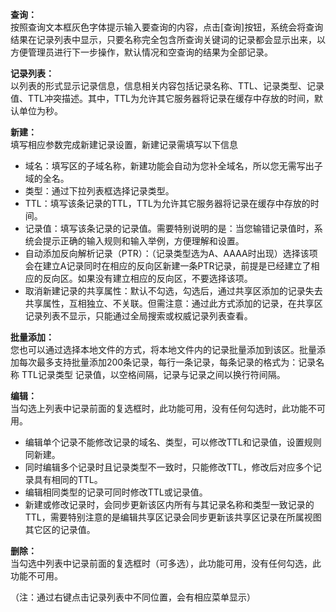 **查询：**  
按照查询文本框灰色字体提示输入要查询的内容，点击[查询]按钮，系统会将查询结果在记录列表中显示，只要名称完全包含所查询关键词的记录都会显示出来，以方便管理员进行下一步操作，默认情况和空查询的结果为全部记录。

**记录列表：**  
以列表的形式显示记录信息，信息相关内容包括记录名称、TTL、记录类型、记录值、TTL冲突描述。其中，TTL为允许其它服务器将记录在缓存中存放的时间，默认单位为秒。

**新建：**  
填写相应参数完成新建记录设置，新建记录需填写以下信息  
- 域名：填写区的子域名称，新建功能会自动为您补全域名，所以您无需写出子域的全名。  
- 类型：通过下拉列表框选择记录类型。  
- TTL：填写该条记录的TTL，TTL为允许其它服务器将记录在缓存中存放的时间。  
- 记录值：填写该条记录的记录值。需要特别说明的是：当您输错记录值时，系统会提示正确的输入规则和输入举例，方便理解和设置。  
- 自动添加反向解析记录（PTR）：（记录类型选为A、AAAA时出现）选择该项会在建立A记录同时在相应的反向区新建一条PTR记录，前提是已经建立了相应的反向区。如果没有建立相应的反向区，不要选择该项。  
- 取消新建记录的共享属性：默认不勾选，勾选后，通过共享区添加的记录失去共享属性，互相独立、不关联。但需注意：通过此方式添加的记录，在共享区记录列表不显示，只能通过全局搜索或权威记录列表查看。

**批量添加：**  
您也可以通过选择本地文件的方式，将本地文件内的记录批量添加到该区。批量添加每次最多支持批量添加200条记录，每行一条记录，每条记录的格式为：记录名称 TTL记录类型 记录值，以空格间隔，记录与记录之间以换行符间隔。

**编辑：**  
当勾选上列表中记录前面的复选框时，此功能可用，没有任何勾选时，此功能不可用。  
- 编辑单个记录不能修改记录的域名、类型，可以修改TTL和记录值，设置规则同新建。  
- 同时编辑多个记录时且记录类型不一致时，只能修改TTL，修改后对应多个记录具有相同的TTL。  
- 编辑相同类型的记录可同时修改TTL或记录值。  
- 新建或修改记录时，会同步更新该区内所有与其记录名称和类型一致记录的TTL，需要特别注意的是编辑共享区记录会同步更新该共享区记录在所属视图其它区的记录值。

**删除：**  
当勾选中列表中记录前面的复选框时（可多选），此功能可用，没有任何勾选，此功能不可用。

（注：通过右键点击记录列表中不同位置，会有相应菜单显示）
